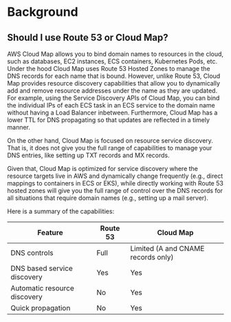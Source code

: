 # Background

## Should I use Route 53 or Cloud Map?

AWS Cloud Map allows you to bind domain names to resources in the cloud, such as databases, EC2 instances, ECS
containers, Kubernetes Pods, etc. Under the hood Cloud Map uses Route 53 Hosted Zones to manage the DNS records for each
name that is bound. However, unlike Route 53, Cloud Map provides resource discovery capabilities that allow you to
dynamically add and remove resource addresses under the name as they are updated. For example, using the Service
Discovery APIs of Cloud Map, you can bind the individual IPs of each ECS task in an ECS service to the domain name
without having a Load Balancer inbetween. Furthermore, Cloud Map has a lower TTL for DNS propagating so that updates are
reflected in a timely manner.

On the other hand, Cloud Map is focused on resource service discovery. That is, it does not give you the full range of
capabilities to manage your DNS entries, like setting up TXT records and MX records.

Given that, Cloud Map is optimized for service discovery where the resource targets live in AWS and dynamically change
frequently (e.g., direct mappings to containers in ECS or EKS), while directly working with Route 53 hosted zones will
give you the full range of control over the DNS records for all situations that require domain names (e.g., setting up a
mail server).

Here is a summary of the capabilities:

| Feature                      | Route 53 | Cloud Map                          |
|------------------------------|----------|------------------------------------|
| DNS controls                 | Full     | Limited (A and CNAME records only) |
| DNS based service discovery  | Yes      | Yes                                |
| Automatic resource discovery | No       | Yes                                |
| Quick propagation            | No       | Yes                                |
